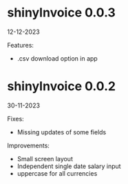 # shinyInvoice 0.0.3

12-12-2023

Features:

- .csv download option in app

# shinyInvoice 0.0.2

30-11-2023

Fixes:

- Missing updates of some fields

Improvements:

- Small screen layout
- Independent single date salary input
- uppercase for all currencies
